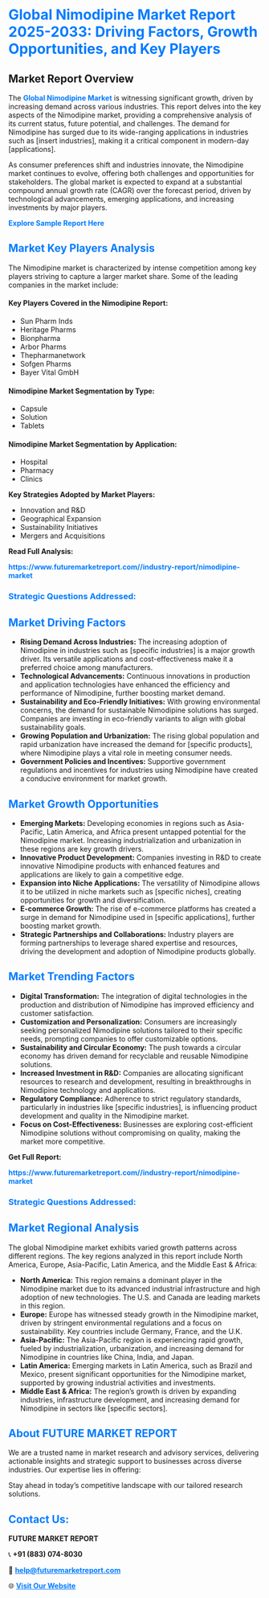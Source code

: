 <h1 style="color: #007BFF;">Global Nimodipine Market Report 2025-2033: Driving Factors, Growth Opportunities, and Key Players</h1>

<section id="overview">
<h2>Market Report Overview</h2>
<p>The <a href="https://www.futuremarketreport.com//industry-report/nimodipine-market" style="color: #007BFF; text-decoration: none;"><strong>Global Nimodipine Market</strong></a> is witnessing significant growth, driven by increasing demand across various industries. This report delves into the key aspects of the Nimodipine market, providing a comprehensive analysis of its current status, future potential, and challenges. The demand for Nimodipine has surged due to its wide-ranging applications in industries such as [insert industries], making it a critical component in modern-day [applications].</p>
<p>As consumer preferences shift and industries innovate, the Nimodipine market continues to evolve, offering both challenges and opportunities for stakeholders. The global market is expected to expand at a substantial compound annual growth rate (CAGR) over the forecast period, driven by technological advancements, emerging applications, and increasing investments by major players.</p>
</section>

<section id="overview">
<p><a href="https://www.futuremarketreport.com//request-sample/reportId=45694" style="color: #007BFF; text-decoration: none;"><strong>Explore Sample Report Here</strong></a></p>
</section>

<section id="key-players">
<h2 style="color: #007BFF;">Market Key Players Analysis</h2>
<p>The Nimodipine market is characterized by intense competition among key players striving to capture a larger market share. Some of the leading companies in the market include:</p>
<h4>Key Players Covered in the Nimodipine Report:</h4>
<ul><li>Sun Pharm Inds</li><li>Heritage Pharms</li><li>Bionpharma</li><li>Arbor Pharms</li><li>Thepharmanetwork</li><li>Sofgen Pharms</li><li>Bayer Vital GmbH</li></ul>
<h4>Nimodipine Market Segmentation by Type:</h4>
<ul><li>Capsule</li><li>Solution</li><li>Tablets</li></ul>

<h4>Nimodipine Market Segmentation by Application:</h4>
<ul><li>Hospital</li><li>Pharmacy</li><li>Clinics</li></ul>
<p><strong>Key Strategies Adopted by Market Players:</strong></p>
<ul>
<li>Innovation and R&D</li>
<li>Geographical Expansion</li>
<li>Sustainability Initiatives</li>
<li>Mergers and Acquisitions</li>
</ul>
</section>

<section>
<p><strong>Read Full Analysis: </strong></p><a href="https://www.futuremarketreport.com//industry-report/nimodipine-market" style="color: #007BFF; text-decoration: none;"><strong>https://www.futuremarketreport.com//industry-report/nimodipine-market</strong></a>
<h3 style="color: #007BFF;">Strategic Questions Addressed:</h3>
</section>

<section id="driving-factors">
<h2 style="color: #007BFF;">Market Driving Factors</h2>
<ul>
<li><strong>Rising Demand Across Industries:</strong> The increasing adoption of Nimodipine in industries such as [specific industries] is a major growth driver. Its versatile applications and cost-effectiveness make it a preferred choice among manufacturers.</li>
<li><strong>Technological Advancements:</strong> Continuous innovations in production and application technologies have enhanced the efficiency and performance of Nimodipine, further boosting market demand.</li>
<li><strong>Sustainability and Eco-Friendly Initiatives:</strong> With growing environmental concerns, the demand for sustainable Nimodipine solutions has surged. Companies are investing in eco-friendly variants to align with global sustainability goals.</li>
<li><strong>Growing Population and Urbanization:</strong> The rising global population and rapid urbanization have increased the demand for [specific products], where Nimodipine plays a vital role in meeting consumer needs.</li>
<li><strong>Government Policies and Incentives:</strong> Supportive government regulations and incentives for industries using Nimodipine have created a conducive environment for market growth.</li>
</ul>
</section>

<section id="growth-opportunities">
<h2 style="color: #007BFF;">Market Growth Opportunities</h2>
<ul>
<li><strong>Emerging Markets:</strong> Developing economies in regions such as Asia-Pacific, Latin America, and Africa present untapped potential for the Nimodipine market. Increasing industrialization and urbanization in these regions are key growth drivers.</li>
<li><strong>Innovative Product Development:</strong> Companies investing in R&D to create innovative Nimodipine products with enhanced features and applications are likely to gain a competitive edge.</li>
<li><strong>Expansion into Niche Applications:</strong> The versatility of Nimodipine allows it to be utilized in niche markets such as [specific niches], creating opportunities for growth and diversification.</li>
<li><strong>E-commerce Growth:</strong> The rise of e-commerce platforms has created a surge in demand for Nimodipine used in [specific applications], further boosting market growth.</li>
<li><strong>Strategic Partnerships and Collaborations:</strong> Industry players are forming partnerships to leverage shared expertise and resources, driving the development and adoption of Nimodipine products globally.</li>
</ul>
</section>

<section id="trending-factors">
<h2 style="color: #007BFF;">Market Trending Factors</h2>
<ul>
<li><strong>Digital Transformation:</strong> The integration of digital technologies in the production and distribution of Nimodipine has improved efficiency and customer satisfaction.</li>
<li><strong>Customization and Personalization:</strong> Consumers are increasingly seeking personalized Nimodipine solutions tailored to their specific needs, prompting companies to offer customizable options.</li>
<li><strong>Sustainability and Circular Economy:</strong> The push towards a circular economy has driven demand for recyclable and reusable Nimodipine solutions.</li>
<li><strong>Increased Investment in R&D:</strong> Companies are allocating significant resources to research and development, resulting in breakthroughs in Nimodipine technology and applications.</li>
<li><strong>Regulatory Compliance:</strong> Adherence to strict regulatory standards, particularly in industries like [specific industries], is influencing product development and quality in the Nimodipine market.</li>
<li><strong>Focus on Cost-Effectiveness:</strong> Businesses are exploring cost-efficient Nimodipine solutions without compromising on quality, making the market more competitive.</li>
</ul>
</section>

<section>
<p><strong>Get Full Report: </strong></p><a href="https://www.futuremarketreport.com//industry-report/nimodipine-market" style="color: #007BFF; text-decoration: none;"><strong>https://www.futuremarketreport.com//industry-report/nimodipine-market</strong></a>
<h3 style="color: #007BFF;">Strategic Questions Addressed:</h3>
</section>


<section id="regional-analysis">
<h2 style="color: #007BFF;">Market Regional Analysis</h2>
<p>The global Nimodipine market exhibits varied growth patterns across different regions. The key regions analyzed in this report include North America, Europe, Asia-Pacific, Latin America, and the Middle East & Africa:</p>
<ul>
<li><strong>North America:</strong> This region remains a dominant player in the Nimodipine market due to its advanced industrial infrastructure and high adoption of new technologies. The U.S. and Canada are leading markets in this region.</li>
<li><strong>Europe:</strong> Europe has witnessed steady growth in the Nimodipine market, driven by stringent environmental regulations and a focus on sustainability. Key countries include Germany, France, and the U.K.</li>
<li><strong>Asia-Pacific:</strong> The Asia-Pacific region is experiencing rapid growth, fueled by industrialization, urbanization, and increasing demand for Nimodipine in countries like China, India, and Japan.</li>
<li><strong>Latin America:</strong> Emerging markets in Latin America, such as Brazil and Mexico, present significant opportunities for the Nimodipine market, supported by growing industrial activities and investments.</li>
<li><strong>Middle East & Africa:</strong> The region’s growth is driven by expanding industries, infrastructure development, and increasing demand for Nimodipine in sectors like [specific sectors].</li>
</ul>
</section>

<footer>
<h2 style="color: #007BFF;">About FUTURE MARKET REPORT</h2>
<p>We are a trusted name in market research and advisory services, delivering actionable insights and strategic support to businesses across diverse industries. Our expertise lies in offering:</p>

<p>Stay ahead in today’s competitive landscape with our tailored research solutions.</p>

<h2 style="color: #007BFF;">Contact Us:</h2>
<p><strong>FUTURE MARKET REPORT</strong></p>
<p>📞 <strong>+91 (883) 074-8030</strong></p>
<p>📧 <strong><a href="mailto:help@futuremarketreport.com" style="color: #007BFF;">help@futuremarketreport.com</a></strong></p>
<p>🌐 <strong><a href="https://www.futuremarketreport.com/" style="color: #007BFF;">Visit Our Website</a></strong></p>
</footer>